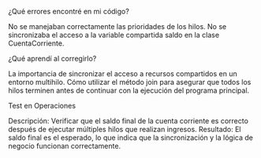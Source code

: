 ¿Qué errores encontré en mi código?  

No se manejaban correctamente las prioridades de los hilos.
No se sincronizaba el acceso a la variable compartida saldo en la clase CuentaCorriente.

¿Qué aprendí al corregirlo?  

La importancia de sincronizar el acceso a recursos compartidos en un entorno multihilo.
Cómo utilizar el método join para asegurar que todos los hilos terminen antes de continuar con la ejecución del programa principal.

Test en Operaciones

Descripción: Verificar que el saldo final de la cuenta corriente es correcto después de ejecutar múltiples hilos que realizan ingresos.
Resultado: El saldo final es el esperado, lo que indica que la sincronización y la lógica de negocio funcionan correctamente.